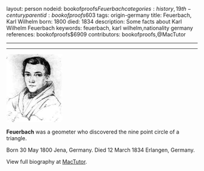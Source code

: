 layout: person
nodeid: bookofproofs$Feuerbach
categories: history,19th-century
parentid: bookofproofs$603
tags: origin-germany
title: Feuerbach, Karl Wilhelm
born: 1800
died: 1834
description: Some facts about Karl Wilhelm Feuerbach
keywords: feuerbach, karl wilhelm,nationality germany
references: bookofproofs$6909
contributors: bookofproofs,@MacTutor

---


---

![Feuerbach.jpg](https://github.com/bookofproofs/bookofproofs.github.io/blob/main/_sources/_assets/images/portraits/Feuerbach.jpg?raw=true)

**Feuerbach** was a geometer who discovered the nine point circle of a triangle.

Born 30 May 1800 Jena, Germany. Died 12 March 1834 Erlangen, Germany.


View full biography at [MacTutor](https://mathshistory.st-andrews.ac.uk/Biographies/Feuerbach/).
